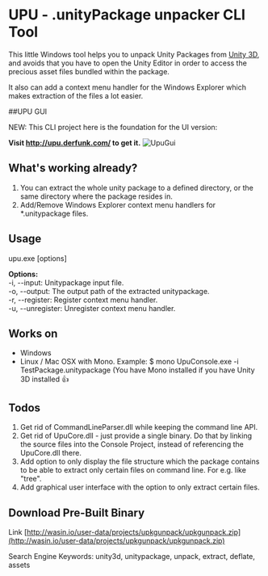 UPU - .unityPackage unpacker CLI Tool
===

This little Windows tool helps you to unpack Unity Packages from [Unity 3D](http://www.unity3d.com/ "Unity 3D"), and avoids that you have to open the Unity Editor in order to access the precious asset files bundled within the package.

It also can add a context menu handler for the Windows Explorer which makes extraction of the files a lot easier.

##UPU GUI

NEW: This CLI project here is the foundation for the UI version:

**Visit http://upu.derfunk.com/ to get it.**
![UpuGui](http://upu.derfunk.com/img/upu_app_screen.png "UpuGui")

What's working already?
---

1. You can extract the whole unity package to a defined directory, or the same directory where the package resides in.
2. Add/Remove Windows Explorer context menu handlers for *.unitypackage files.

Usage
---
upu.exe [options]

**Options:**<br /> 
-i, --input: Unitypackage input file.<br /> 
-o, --output: The output path of the extracted unitypackage.<br /> 
-r, --register: Register context menu handler.<br /> 
-u, --unregister: Unregister context menu handler.<br /> 

Works on
---

- Windows
- Linux / Mac OSX with Mono. Example: $ mono UpuConsole.exe -i TestPackage.unitypackage (You have Mono installed if you have Unity 3D installed :+1:

Todos
---

1. Get rid of CommandLineParser.dll while keeping the command line API.
2. Get rid of UpuCore.dll - just provide a single binary. Do that by linking the source files into the Console Project, instead of referencing the UpuCore.dll there.
2. Add option to only display the file structure which the package contains to be able to extract only certain files on command line. For e.g. like "tree".
3. Add graphical user interface with the option to only extract certain files.

Download Pre-Built Binary
---
Link [http://wasin.io/user-data/projects/upkgunpack/upkgunpack.zip](http://wasin.io/user-data/projects/upkgunpack/upkgunpack.zip)

Search Engine Keywords:
unity3d, unitypackage, unpack, extract, deflate, assets
